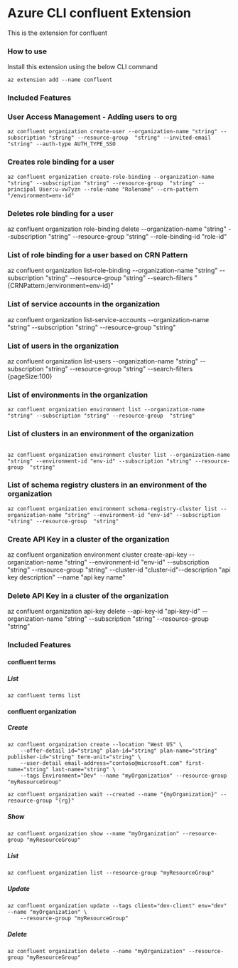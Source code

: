 # Azure CLI confluent Extension #
This is the extension for confluent

### How to use ###
Install this extension using the below CLI command
```
az extension add --name confluent
```

### Included Features ###
### User Access Management - Adding users to org ###
```
az confluent organization create-user --organization-name "string" --subscription "string" --resource-group  "string" --invited-email "string" --auth-type AUTH_TYPE_SSO
```
### Creates role binding for a user 
```
az confluent organization create-role-binding --organization-name "string" --subscription "string" --resource-group  "string" --principal User:u-vw7yzn --role-name "Rolename" --crn-pattern  "/environment=env-id"
```
### Deletes role binding for a user 
az confluent organization role-binding delete --organization-name "string" --subscription "string" --resource-group  "string" --role-binding-id "role-id"
### List of role binding for a user based on CRN Pattern
az confluent organization list-role-binding --organization-name "string" --subscription "string" --resource-group  "string" --search-filters "{CRNPattern:/environment=env-id}"
### List of service accounts in the organization
az confluent organization list-service-accounts --organization-name "string" --subscription "string" --resource-group  "string"
### List of users in the organization
az confluent organization list-users --organization-name "string" --subscription "string" --resource-group  "string" --search-filters {pageSize:100}
### List of environments in the organization
```
az confluent organization environment list --organization-name "string" --subscription "string" --resource-group  "string"
```
### List of clusters in an environment of the organization
```

az confluent organization environment cluster list --organization-name "string" --environment-id "env-id" --subscription "string" --resource-group  "string"
```
### List of schema registry clusters in an environment of the organization
```
az confluent organization environment schema-registry-cluster list --organization-name "string" --environment-id "env-id" --subscription "string" --resource-group  "string" 
```
### Create API Key in a cluster of the organization
az confluent organization environment cluster create-api-key --organization-name "string" --environment-id "env-id" --subscription "string" --resource-group  "string" --cluster-id "cluster-id"--description "api key description" --name "api key name"
### Delete API Key in a cluster of the organization
az confluent organization api-key delete --api-key-id "api-key-id" --organization-name "string" --subscription "string" --resource-group  "string"
### Included Features ###
#### confluent terms ####
##### List #####
```
az confluent terms list
```
#### confluent organization ####
##### Create #####
```
az confluent organization create --location "West US" \
    --offer-detail id="string" plan-id="string" plan-name="string" publisher-id="string" term-unit="string" \
    --user-detail email-address="contoso@microsoft.com" first-name="string" last-name="string" \
    --tags Environment="Dev" --name "myOrganization" --resource-group "myResourceGroup" 

az confluent organization wait --created --name "{myOrganization}" --resource-group "{rg}"
```
##### Show #####
```
az confluent organization show --name "myOrganization" --resource-group "myResourceGroup"
```
##### List #####
```
az confluent organization list --resource-group "myResourceGroup"
```
##### Update #####
```
az confluent organization update --tags client="dev-client" env="dev" --name "myOrganization" \
    --resource-group "myResourceGroup" 
```
##### Delete #####
```
az confluent organization delete --name "myOrganization" --resource-group "myResourceGroup"
```